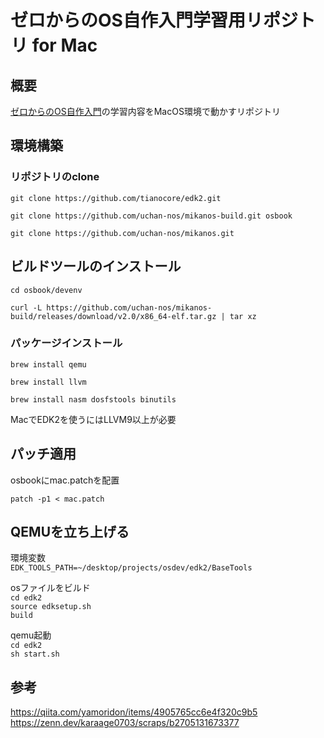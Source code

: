# ゼロからのOS自作入門学習用リポジトリ for Mac

## 概要
[ゼロからのOS自作入門](https://www.amazon.co.jp/%E3%82%BC%E3%83%AD%E3%81%8B%E3%82%89%E3%81%AEOS%E8%87%AA%E4%BD%9C%E5%85%A5%E9%96%80-%E5%86%85%E7%94%B0-%E5%85%AC%E5%A4%AA/dp/4839975868)の学習内容をMacOS環境で動かすリポジトリ  


## 環境構築

### リポジトリのclone  
`git clone https://github.com/tianocore/edk2.git`  

`git clone https://github.com/uchan-nos/mikanos-build.git osbook`  

`git clone https://github.com/uchan-nos/mikanos.git`  


## ビルドツールのインストール

`cd osbook/devenv`  

`curl -L https://github.com/uchan-nos/mikanos-build/releases/download/v2.0/x86_64-elf.tar.gz | tar xz`  


### パッケージインストール

`brew install qemu`  

`brew install llvm`  

`brew install nasm dosfstools binutils`  

MacでEDK2を使うにはLLVM9以上が必要


## パッチ適用

osbookにmac.patchを配置  

`patch -p1 < mac.patch`


## QEMUを立ち上げる
環境変数  
`EDK_TOOLS_PATH=~/desktop/projects/osdev/edk2/BaseTools`

osファイルをビルド  
`cd edk2`  
`source edksetup.sh`  
`build`  

qemu起動  
`cd edk2`  
`sh start.sh`  

## 参考
https://qiita.com/yamoridon/items/4905765cc6e4f320c9b5  
https://zenn.dev/karaage0703/scraps/b2705131673377
